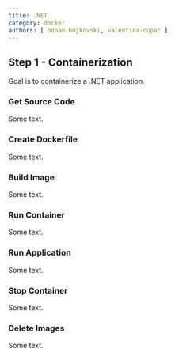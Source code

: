 ```yaml
---
title: .NET
category: docker
authors: [ boban-bojkovski, valentina-cupac ]
---
```


## Step 1 - Containerization

Goal is to containerize a .NET application.

### Get Source Code

Some text.
  
### Create Dockerfile

Some text.  

### Build Image
  
Some text.
  
### Run Container
  
Some text.

### Run Application
  
Some text.

### Stop Container
  
Some text.

### Delete Images

Some text.